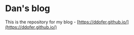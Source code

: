 # Dan's blog
This is the repository for my blog - [https://ddofer.github.io/](https://ddofer.github.io/)
